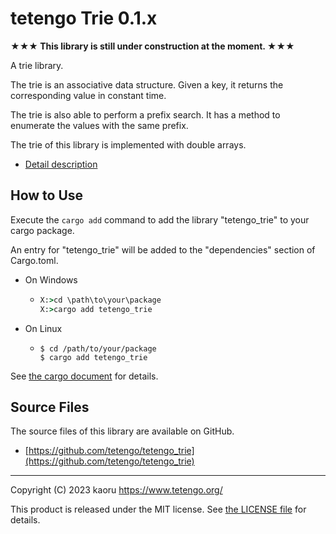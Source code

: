 tetengo Trie 0.1.x
==================

**★★★ This library is still under construction at the moment. ★★★**

A trie library.

The trie is an associative data structure.
Given a key, it returns the corresponding value in constant time.

The trie is also able to perform a prefix search.
It has a method to enumerate the values with the same prefix.

The trie of this library is implemented with double arrays.

- [Detail description](https://docs.rs/tetengo_trie/latest/tetengo_trie/)

How to Use
----------

Execute the `cargo add` command to add the library "tetengo_trie" to your cargo
package.

An entry for "tetengo_trie" will be added to the "dependencies" section of
Cargo.toml.

- On Windows
  - ```bat
    X:>cd \path\to\your\package
    X:>cargo add tetengo_trie
    ```
- On Linux
  - ```shell-session
    $ cd /path/to/your/package
    $ cargo add tetengo_trie
    ```

See
[the cargo document](https://doc.rust-lang.org/cargo/commands/cargo-add.html)
for details.

Source Files
------------

The source files of this library are available on GitHub.

- [https://github.com/tetengo/tetengo_trie](https://github.com/tetengo/tetengo_trie)


---

Copyright (C) 2023 kaoru <https://www.tetengo.org/>

This product is released under the MIT license.
See [the LICENSE
file](https://github.com/tetengo/tetengo_trie/blob/main/LICENSE) for details.
